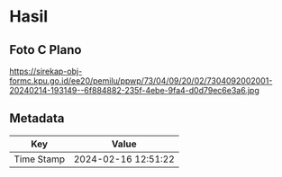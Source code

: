# Hasil

## Foto C Plano

https://sirekap-obj-formc.kpu.go.id/ee20/pemilu/ppwp/73/04/09/20/02/7304092002001-20240214-193149--6f884882-235f-4ebe-9fa4-d0d79ec6e3a6.jpg


## Metadata

| Key        | Value               |
| ---------- | ------------------- |
| Time Stamp | 2024-02-16 12:51:22 |



